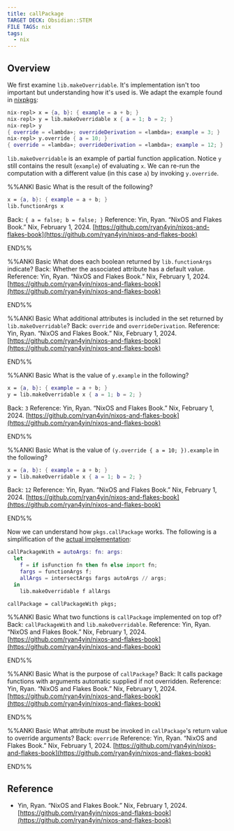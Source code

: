 ```yaml
---
title: callPackage
TARGET DECK: Obsidian::STEM
FILE TAGS: nix
tags:
  - nix
---
```


## Overview

We first examine `lib.makeOverridable`. It's implementation isn't too important but understanding how it's used is. We adapt the example found in [nixpkgs](https://github.com/NixOS/nixpkgs/blob/56df668386ac83c5bcddf9849c645cf0d25706d7/lib/customisation.nix#L77):

```nix
nix-repl> x = {a, b}: { example = a + b; }
nix-repl> y = lib.makeOverridable x { a = 1; b = 2; }
nix-repl> y
{ override = «lambda»; overrideDerivation = «lambda»; example = 3; }
nix-repl> y.override { a = 10; }
{ override = «lambda»; overrideDerivation = «lambda»; example = 12; }
```

`lib.makeOverridable` is an example of partial function application. Notice `y` still contains the result (`example`) of evaluating `x`. We can re-run the computation with a different value (in this case `a`) by invoking `y.override`.

%%ANKI
Basic
What is the result of the following?
```nix
x = {a, b}: { example = a + b; }
lib.functionArgs x
```
Back: `{ a = false; b = false; }`
Reference: Yin, Ryan. “NixOS and Flakes Book.” Nix, February 1, 2024. [https://github.com/ryan4yin/nixos-and-flakes-book](https://github.com/ryan4yin/nixos-and-flakes-book)
<!--ID: 1706828138583-->
END%%

%%ANKI
Basic
What does each boolean returned by `lib.functionArgs` indicate?
Back: Whether the associated attribute has a default value.
Reference: Yin, Ryan. “NixOS and Flakes Book.” Nix, February 1, 2024. [https://github.com/ryan4yin/nixos-and-flakes-book](https://github.com/ryan4yin/nixos-and-flakes-book)
<!--ID: 1706828138588-->
END%%

%%ANKI
Basic
What additional attributes is included in the set returned by `lib.makeOverridable`?
Back: `override` and `overrideDerivation`.
Reference: Yin, Ryan. “NixOS and Flakes Book.” Nix, February 1, 2024. [https://github.com/ryan4yin/nixos-and-flakes-book](https://github.com/ryan4yin/nixos-and-flakes-book)
<!--ID: 1706828138590-->
END%%

%%ANKI
Basic
What is the value of `y.example` in the following?
```nix
x = {a, b}: { example = a + b; }
y = lib.makeOverridable x { a = 1; b = 2; }
```
Back: `3`
Reference: Yin, Ryan. “NixOS and Flakes Book.” Nix, February 1, 2024. [https://github.com/ryan4yin/nixos-and-flakes-book](https://github.com/ryan4yin/nixos-and-flakes-book)
<!--ID: 1706828225233-->
END%%

%%ANKI
Basic
What is the value of `(y.override { a = 10; }).example` in the following?
```nix
x = {a, b}: { example = a + b; }
y = lib.makeOverridable x { a = 1; b = 2; }
```
Back: `12`
Reference: Yin, Ryan. “NixOS and Flakes Book.” Nix, February 1, 2024. [https://github.com/ryan4yin/nixos-and-flakes-book](https://github.com/ryan4yin/nixos-and-flakes-book)
<!--ID: 1706828225236-->
END%%

Now we can understand how `pkgs.callPackage` works. The following is a simplification of the [actual implementation](https://github.com/NixOS/nixpkgs/blob/56df668386ac83c5bcddf9849c645cf0d25706d7/lib/customisation.nix#L153):

```nix
callPackageWith = autoArgs: fn: args:
  let
    f = if isFunction fn then fn else import fn;
    fargs = functionArgs f;
    allArgs = intersectArgs fargs autoArgs // args;
  in
    lib.makeOverridable f allArgs

callPackage = callPackageWith pkgs;
```

%%ANKI
Basic
What two functions is `callPackage` implemented on top of?
Back: `callPackageWith` and `lib.makeOverridable`.
Reference: Yin, Ryan. “NixOS and Flakes Book.” Nix, February 1, 2024. [https://github.com/ryan4yin/nixos-and-flakes-book](https://github.com/ryan4yin/nixos-and-flakes-book)
<!--ID: 1706828138592-->
END%%

%%ANKI
Basic
What is the purpose of `callPackage`?
Back: It calls package functions with arguments automatic supplied if not overridden. 
Reference: Yin, Ryan. “NixOS and Flakes Book.” Nix, February 1, 2024. [https://github.com/ryan4yin/nixos-and-flakes-book](https://github.com/ryan4yin/nixos-and-flakes-book)
<!--ID: 1706828138594-->
END%%

%%ANKI
Basic
What attribute must be invoked in `callPackage`'s return value to override arguments?
Back: `override`
Reference: Yin, Ryan. “NixOS and Flakes Book.” Nix, February 1, 2024. [https://github.com/ryan4yin/nixos-and-flakes-book](https://github.com/ryan4yin/nixos-and-flakes-book)
<!--ID: 1706828225240-->
END%%

## Reference

* Yin, Ryan. “NixOS and Flakes Book.” Nix, February 1, 2024. [https://github.com/ryan4yin/nixos-and-flakes-book](https://github.com/ryan4yin/nixos-and-flakes-book)